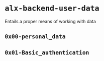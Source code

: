 # `alx-backend-user-data`
Entails a proper means of working with data

## `0x00-personal_data`
## `0x01-Basic_authentication`
